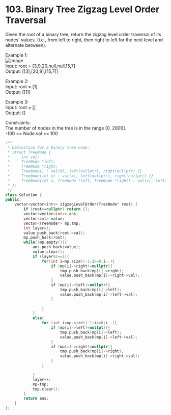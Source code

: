 # 103. Binary Tree Zigzag Level Order Traversal
Given the root of a binary tree, return the zigzag level order traversal of its nodes' values. (i.e., from left to right, then right to left for the next level and alternate between).

Example 1:  
![image](https://user-images.githubusercontent.com/60777462/154846408-c5115310-d48a-46b3-ac90-cc10dd968f71.png)  
Input: root = [3,9,20,null,null,15,7]  
Output: [[3],[20,9],[15,7]]  

Example 2:  
Input: root = [1]  
Output: [[1]]  

Example 3:  
Input: root = []  
Output: []  

Constraints:  
The number of nodes in the tree is in the range [0, 2000].  
-100 <= Node.val <= 100  

``` cpp
/**
 * Definition for a binary tree node.
 * struct TreeNode {
 *     int val;
 *     TreeNode *left;
 *     TreeNode *right;
 *     TreeNode() : val(0), left(nullptr), right(nullptr) {}
 *     TreeNode(int x) : val(x), left(nullptr), right(nullptr) {}
 *     TreeNode(int x, TreeNode *left, TreeNode *right) : val(x), left(left), right(right) {}
 * };
 */
class Solution {
public:
    vector<vector<int>> zigzagLevelOrder(TreeNode* root) {
        if (root==nullptr) return {};
        vector<vector<int>> ans;
        vector<int> value;
        vector<TreeNode*> mp,tmp;
        int layer=1;
        value.push_back(root->val);
        mp.push_back(root);
        while(!mp.empty()){
            ans.push_back(value);
            value.clear();
            if (layer%2==1){
                for(int i=mp.size()-1;i>=0;i--){
                    if (mp[i]->right!=nullptr){
                        tmp.push_back(mp[i]->right);
                        value.push_back(mp[i]->right->val);
                    }
                    if (mp[i]->left!=nullptr){
                        tmp.push_back(mp[i]->left);
                        value.push_back(mp[i]->left->val);
                    }
                    
                }
            }
            else{
                for (int i=mp.size()-1;i>=0;i--){
                    if (mp[i]->left!=nullptr){
                        tmp.push_back(mp[i]->left);
                        value.push_back(mp[i]->left->val);
                    }
                    if (mp[i]->right!=nullptr){
                        tmp.push_back(mp[i]->right);
                        value.push_back(mp[i]->right->val);
                    }    
                }

            }
            layer++;
            mp=tmp;
            tmp.clear();
        }
        return ans;
    }
};
```
